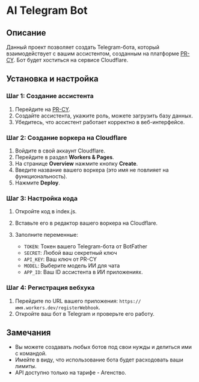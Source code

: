 # AI Telegram Bot

## Описание

Данный проект позволяет создать Telegram-бота, который взаимодействует с вашим ассистентом, созданным на платформе [PR-CY](https://pr-cy.ru/ai-tools/my-apps). Бот будет хоститься на сервисе Cloudflare.

## Установка и настройка

### Шаг 1: Создание ассистента

1. Перейдите на [PR-CY](https://pr-cy.ru/ai-tools/my-apps).
2. Создайте ассистента, укажите роль, можете загрузить базу данных.
3. Убедитесь, что ассистент работает корректно в веб-интерфейсе.

### Шаг 2: Создание воркера на Cloudflare

1. Войдите в свой аккаунт Cloudflare.
2. Перейдите в раздел **Workers & Pages**.
3. На странице **Overview** нажмите кнопку **Create**.
4. Введите название вашего воркера (это имя не повлияет на функциональность).
5. Нажмите **Deploy**.

### Шаг 3: Настройка кода

1. Откройте код в index.js.
2. Вставьте его в редактор вашего воркера на Cloudflare.
3. Заполните переменные:

   - `TOKEN`: Токен вашего Telegram-бота от BotFather
   - `SECRET`: Любой ваш секретный ключ
   - `API_KEY`: Ваш ключ от PR-CY
   - `MODEL`: Выберите модель ИИ для чата
   - `APP_ID`: Ваш ID ассистента в ИИ приложениях.

### Шаг 4: Регистрация вебхука

1. Перейдите по URL вашего приложения: `https://имя.workers.dev/registerWebhook`.
2. Откройте ваш бот в Telegram и проверьте его работу.

## Замечания

- Вы можете создавать любых ботов под свои нужды и делиться ими с командой.
- Имейте в виду, что использование бота будет расходовать ваши лимиты.
- API доступно только на тарифе - Агенство.

